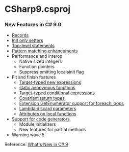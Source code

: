 # CSharp9.csproj

### New Features in C# 9.0

- [Records](Features/Records.cs)
- [Init only setters](Features/InitOnlySetters.cs)
- [Top-level statements](Features/TopLevelStatements.cs)
- [Pattern matching enhancements](Features/PatternMatching.cs)
- Performance and interop
  - Native sized integers
  - Function pointers
  - Suppress emitting localsinit flag
- Fit and finish features
  - [Target-typed new expressions](Features/TargetTypedNew.cs)
  - [static anonymous functions](Features/StaticAnonymousFunctions.cs)
  - [Target-typed conditional expressions](Features/TargetTypedConditionalExpressions.cs)
  - [Covariant return types](Features/CovariantReturnTypes.cs)
  - [Extension GetEnumerator support for foreach loops](Features/ExtensionGetEnumeratorSupport.cs)
  - [Lambda discard parameters](Features/LambdaDiscards.cs)
  - [Attributes on local functions](Features/LocalFunctionAttributes.cs)
- [Support for code generators](../SourceGenerator/Generator.cs)
  - Module initializers
  - New features for partial methods
- Warning wave 5

Reference: [What's New in C# 9](https://learn.microsoft.com/en-us/dotnet/csharp/whats-new/csharp-9)
